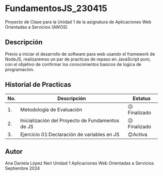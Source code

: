 # FundamentosJS_230415
Proyecto de Clase para la Unidad 1 de la asignatura de Aplicaciones Web Orientadas a Servicios (AWOS)

## Descripción 
Previo a iniciar el desarrollo de software para web usando el framework de NodeJS, realizaremos un par de practicas de repaso en JavaScript puro, con el objetivo de confirmar los conocimientos basicos de logica de programación.

## Historial de Practicas
|No.|Descripción|Estatus|
|--|--|--|
|1.|Metodología de Evaluación|😥Finalizado|
|2.|Inicialización del Proyecto de Fundamentos de  JS|😥Finalizado|
|3.|Ejercicio 01:Declaración de variables en JS|😊Activa|

## Autor
Ana Daniela López Neri
Unidad 1
Aplicaciones Web Orientadas a Servicios
Septiembre 2024
